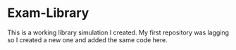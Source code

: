 # Exam-Library
This is a working library simulation I created. My first repository was lagging so I created a new one and added the same code here.
